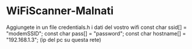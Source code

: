 # WiFiScanner-Malnati

Aggiungete in un file credentials.h i dati del vostro wifi
const char ssid[] = "modemSSID";
const char pass[] = "password";
const char hostname[] = "192.168.1.3"; (ip del pc su questa rete)
